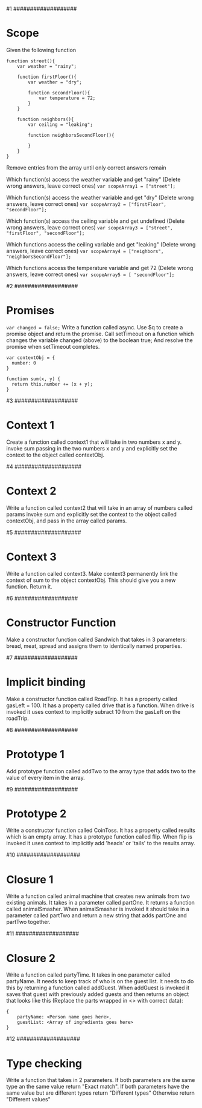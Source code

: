 #1  ###################
 # Scope
 Given the following function
 ```
 function street(){
     var weather = "rainy";

     function firstFloor(){
         var weather = "dry";

         function secondFloor(){
             var temperature = 72;
         }
     }

     function neighbors(){
         var ceiling = "leaking";

         function neighborsSecondFloor(){

         }
     }
 }
 ```

 Remove entries from the array until only correct answers remain

 Which function(s) access the weather variable and get "rainy" (Delete wrong answers, leave correct ones)
`var scopeArray1 = ["street"];`

 Which function(s) access the weather variable and get "dry" (Delete wrong answers, leave correct ones)
`var scopeArray2 = ["firstFloor", "secondFloor"];`

 Which function(s) access the ceiling variable and get undefined (Delete wrong answers, leave correct ones)
`var scopeArray3 = ["street", "firstFloor", "secondFloor"];`

 Which functions access the ceiling variable and get "leaking" (Delete wrong answers, leave correct ones)
`var scopeArray4 = ["neighbors", "neighborsSecondFloor"];`

 Which functions access the temperature variable and get 72 (Delete wrong answers, leave correct ones)
`var scopeArray5 = [ "secondFloor"];`


 #2  ###################
 # Promises
`var changed = false;`
  Write a function called async.
  Use $q to create a promise object and return the promise.
  Call setTimeout on a function
  which changes the variable changed (above) to the boolean true;
  And resolve the promise when setTimeout completes.




```
var contextObj = {
  number: 0
}

function sum(x, y) {
  return this.number += (x + y);
}
```

 #3 ###################
 # Context 1
 Create a function called context1 that will take in two numbers x and y.
 invoke sum passing in the two numbers x and y and explicitly set the context to the object called contextObj.

 #4 ####################
 # Context 2
 Write a function called context2 that will take in an array of numbers called params
 invoke sum and explicitly set the context to the object called contextObj, and pass in the array called params.


 #5 ####################
 # Context 3
 Write a function called context3.
 Make context3 permanently link the context of sum to the object contextObj.
 This should give you a new function. Return it.



 #6  ###################
 # Constructor Function
 Make a constructor function called Sandwich that takes in 3 parameters: bread, meat, spread and assigns them to identically named properties.




 #7  ###################
 # Implicit binding
 Make a constructor function called RoadTrip.  It has a property called gasLeft = 100.  It has a property called drive that is a function.  When drive is invoked it uses context to implicitly subract 10 from the gasLeft on the roadTrip.



 #8  ###################
 # Prototype 1
 Add prototype function called addTwo to the array type that adds two to the value of every item in the array.




 #9  ###################
 # Prototype 2
 Write a constructor function called CoinToss.  It has a property called results which is an empty array.  It has a prototype function called flip.  When flip is invoked it uses context to implicitly add 'heads' or 'tails' to the results array.




 #10  ###################
 # Closure 1
 Write a function called animal machine that creates new animals from two existing animals.  It takes in a parameter called partOne.  It returns a function called animalSmasher.
 When animalSmasher is invoked it should take in a parameter called partTwo and return a new string that adds partOne and partTwo together.



 #11  ###################
 # Closure 2
 Write a function called partyTime.  It takes in one parameter called partyName.
 It needs to keep track of who is on the guest list.
 It needs to do this by returning a function called addGuest.
 When addGuest is invoked it saves that guest with previously added guests and then returns an object that looks like this (Replace the parts wrapped in <> with correct data):
 ```
 {
     partyName: <Person name goes here>,
     guestList: <Array of ingredients goes here>
 }
 ```



 #12  ###################
 # Type checking
 Write a function that takes in 2 parameters.
 If both parameters are the same type an the same value return "Exact match".
 If both parameters have the same value but are different types return "Different types"
 Otherwise return "Different values"
